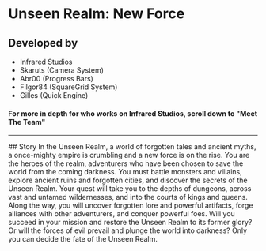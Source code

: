 # Unseen Realm: New Force
## Developed by
- Infrared Studios
- Skaruts (Camera System)
- Abr00 (Progress Bars)
- Filgor84 (SquareGrid System)
- Gilles (Quick Engine)
#### For more in depth for who works on Infrared Studios, scroll down to "Meet The Team"
<hr>
## Story
In the Unseen Realm, a world of forgotten tales and ancient myths, a once-mighty empire is crumbling and a new force is on the rise. You are the heroes of the realm, adventurers who have been chosen to save the world from the coming darkness. You must battle monsters and villains, explore ancient ruins and forgotten cities, and discover the secrets of the Unseen Realm. Your quest will take you to the depths of dungeons, across vast and untamed wildernesses, and into the courts of kings and queens. Along the way, you will uncover forgotten lore and powerful artifacts, forge alliances with other adventurers, and conquer powerful foes. Will you succeed in your mission and restore the Unseen Realm to its former glory? Or will the forces of evil prevail and plunge the world into darkness? Only you can decide the fate of the Unseen Realm.
